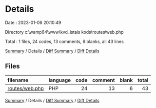 # Details

Date : 2023-01-06 20:10:49

Directory c:\\wamp64\\www\\kvd_istais kods\\routes\\web.php

Total : 1 files,  24 codes, 13 comments, 6 blanks, all 43 lines

[Summary](results.md) / Details / [Diff Summary](diff.md) / [Diff Details](diff-details.md)

## Files
| filename | language | code | comment | blank | total |
| :--- | :--- | ---: | ---: | ---: | ---: |
| [routes/web.php](/routes/web.php) | PHP | 24 | 13 | 6 | 43 |

[Summary](results.md) / Details / [Diff Summary](diff.md) / [Diff Details](diff-details.md)
